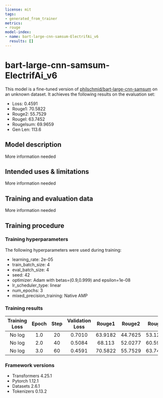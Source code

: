 ```yaml
---
license: mit
tags:
- generated_from_trainer
metrics:
- rouge
model-index:
- name: bart-large-cnn-samsum-ElectrifAi_v6
  results: []
---
```


<!-- This model card has been generated automatically according to the information the Trainer had access to. You
should probably proofread and complete it, then remove this comment. -->

# bart-large-cnn-samsum-ElectrifAi_v6

This model is a fine-tuned version of [philschmid/bart-large-cnn-samsum](https://huggingface.co/philschmid/bart-large-cnn-samsum) on an unknown dataset.
It achieves the following results on the evaluation set:
- Loss: 0.4591
- Rouge1: 70.5822
- Rouge2: 55.7529
- Rougel: 63.7452
- Rougelsum: 69.9659
- Gen Len: 113.6

## Model description

More information needed

## Intended uses & limitations

More information needed

## Training and evaluation data

More information needed

## Training procedure

### Training hyperparameters

The following hyperparameters were used during training:
- learning_rate: 2e-05
- train_batch_size: 4
- eval_batch_size: 4
- seed: 42
- optimizer: Adam with betas=(0.9,0.999) and epsilon=1e-08
- lr_scheduler_type: linear
- num_epochs: 3
- mixed_precision_training: Native AMP

### Training results

| Training Loss | Epoch | Step | Validation Loss | Rouge1  | Rouge2  | Rougel  | Rougelsum | Gen Len |
|:-------------:|:-----:|:----:|:---------------:|:-------:|:-------:|:-------:|:---------:|:-------:|
| No log        | 1.0   | 20   | 0.7010          | 63.9182 | 44.7625 | 53.1206 | 63.0249   | 102.5   |
| No log        | 2.0   | 40   | 0.5084          | 68.113  | 52.0277 | 60.5913 | 67.282    | 114.8   |
| No log        | 3.0   | 60   | 0.4591          | 70.5822 | 55.7529 | 63.7452 | 69.9659   | 113.6   |


### Framework versions

- Transformers 4.25.1
- Pytorch 1.12.1
- Datasets 2.6.1
- Tokenizers 0.13.2
